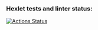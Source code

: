 ### Hexlet tests and linter status:
[![Actions Status](https://github.com/Sitdikov-Denis/fullstack-javascript-project-46/workflows/hexlet-check/badge.svg)](https://github.com/Sitdikov-Denis/fullstack-javascript-project-46/actions)